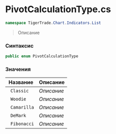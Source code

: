 
# PivotCalculationType.cs
```csharp
namespace TigerTrade.Chart.Indicators.List
```



> Описание

### Синтаксис
```csharp
public enum PivotCalculationType
```


### Значения
| Название | Описание |
| --- | --- |
| ` Classic` | *Описание* |
| ` Woodie` | *Описание* |
| ` Camarilla` | *Описание* |
| ` DeMark` | *Описание* |
| ` Fibonacci` | *Описание* |




